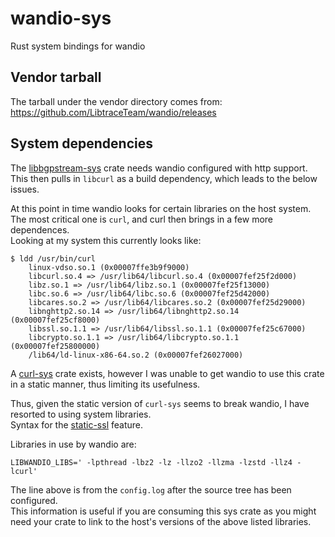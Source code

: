 # wandio-sys
Rust system bindings for wandio

## Vendor tarball
The tarball under the vendor directory comes from:
https://github.com/LibtraceTeam/wandio/releases

## System dependencies

The [libbgpstream-sys](https://github.com/brendanhoran/libbgpstream-sys) crate needs wandio configured with http support.
This then pulls in `libcurl` as a build dependency, which leads to the below issues.

At this point in time wandio looks for certain libraries on the host system.   
The most critical one is `curl`, and curl then brings in a few more dependences.   
Looking at my system this currently looks like:    
```
$ ldd /usr/bin/curl
	linux-vdso.so.1 (0x00007ffe3b9f9000)
	libcurl.so.4 => /usr/lib64/libcurl.so.4 (0x00007fef25f2d000)
	libz.so.1 => /usr/lib64/libz.so.1 (0x00007fef25f13000)
	libc.so.6 => /usr/lib64/libc.so.6 (0x00007fef25d42000)
	libcares.so.2 => /usr/lib64/libcares.so.2 (0x00007fef25d29000)
	libnghttp2.so.14 => /usr/lib64/libnghttp2.so.14 (0x00007fef25cf8000)
	libssl.so.1.1 => /usr/lib64/libssl.so.1.1 (0x00007fef25c67000)
	libcrypto.so.1.1 => /usr/lib64/libcrypto.so.1.1 (0x00007fef25800000)
	/lib64/ld-linux-x86-64.so.2 (0x00007fef26027000)

```

A [curl-sys](https://github.com/alexcrichton/curl-rust/tree/main/curl-sys) crate exists, however I was unable
to get wandio to use this crate in a static manner, thus limiting its usefulness.  

Thus, given the static version of `curl-sys` seems to break wandio, I have resorted to using system libraries.   
Syntax for the [static-ssl](https://github.com/alexcrichton/curl-rust/tree/main#building) feature.   

Libraries in use by wandio are:   
```
LIBWANDIO_LIBS=' -lpthread -lbz2 -lz -llzo2 -llzma -lzstd -llz4 -lcurl'
```

The line above is from the `config.log` after the source tree has been configured.   
This information is useful if you are consuming this sys crate as you might need 
your crate to link to the host's versions of the above listed libraries.
